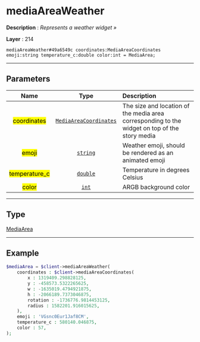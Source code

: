 # mediaAreaWeather

**Description** : *Represents a weather widget &raquo;*

**Layer** : 214

```tl
mediaAreaWeather#49a6549c coordinates:MediaAreaCoordinates emoji:string temperature_c:double color:int = MediaArea;
```

---

## Parameters

| Name | Type | Description |
| :---: | :---: | :--- |
| <mark>coordinates</mark> | [`MediaAreaCoordinates`](type/MediaAreaCoordinates) | The size and location of the media area corresponding to the widget on top of the story media |
| <mark>emoji</mark> | [`string`](type/string) | Weather emoji, should be rendered as an animated emoji |
| <mark>temperature_c</mark> | [`double`](type/double) | Temperature in degrees Celsius |
| <mark>color</mark> | [`int`](type/int) | ARGB background color |

---

## Type

[MediaArea](type/MediaArea)

---

## Example

```php
$mediaArea = $client->mediaAreaWeather(
	coordinates : $client->mediaAreaCoordinates(
		x : 1319409.298828125,
		y : -458573.5322265625,
		w : -1635019.4794921875,
		h : -2066189.7373046875,
		rotation : -1736776.9814453125,
		radius : 1582201.916015625,
	),
	emoji : 'VGsnc0Eur1Jaf8CM',
	temperature_c : 580140.046875,
	color : 57,
);
```
